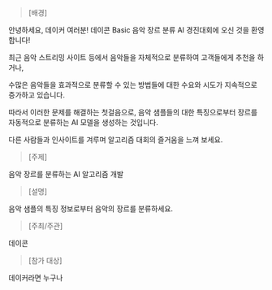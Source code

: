 > [배경] 

안녕하세요, 데이커 여러분! 데이콘 Basic 음악 장르 분류 AI 경진대회에 오신 것을 환영합니다!

최근 음악 스트리밍 사이트 등에서 음악들을 자체적으로 분류하여 고객들에게 추천을 하거나, 

수많은 음악들을 효과적으로 분류할 수 있는 방법들에 대한 수요와 시도가 지속적으로 증가하고 있습니다.

따라서 이러한 문제를 해결하는 첫걸음으로, 음악 샘플들의 대한 특징으로부터 장르를 자동적으로 분류하는 AI 모델을 생성하는 것입니다.

다른 사람들과 인사이트를 겨루며 알고리즘 대회의 즐거움을 느껴 보세요.



> [주제]

음악 장르를 분류하는 AI 알고리즘 개발



>[설명]

음악 샘플의 특징 정보로부터 음악의 장르를 분류하세요.



>[주최/주관]

데이콘



>[참가 대상]

데이커라면 누구나

